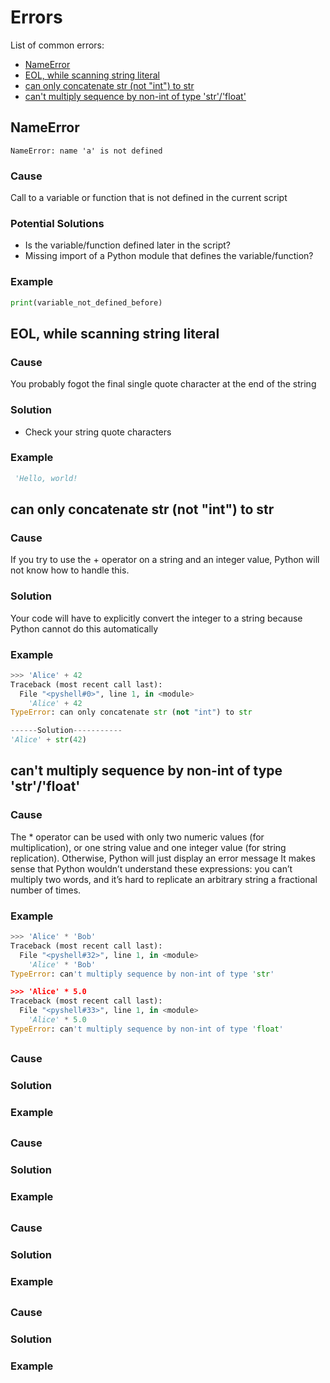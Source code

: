 # Errors

List of common errors:

- [NameError](#NameError)
- [EOL, while scanning string literal](#SyntaxError)
- [can only concatenate str (not "int") to str](#TypeError)
- [can't multiply sequence by non-int of type 'str'/'float'](#TypeError)


## NameError
`NameError: name 'a' is not defined`
### Cause
Call to a variable or function that is not defined in the current script
### Potential Solutions
- Is the variable/function defined later in the script?
- Missing import of a Python module that defines the variable/function?

### Example
```py
print(variable_not_defined_before)
```


## EOL, while scanning string literal
### Cause
You probably fogot the final single quote character at the end of the string

### Solution
- Check your string quote characters
### Example
```py
 'Hello, world!
```

## can only concatenate str (not "int") to str
### Cause
If you try to use the + operator on a string and an integer value, Python will not know how to handle this.

### Solution
Your code will have to explicitly convert the integer to a string because Python cannot do this automatically

### Example
```py
>>> 'Alice' + 42
Traceback (most recent call last):
  File "<pyshell#0>", line 1, in <module>
    'Alice' + 42
TypeError: can only concatenate str (not "int") to str

------Solution-----------
'Alice' + str(42)
```

## can't multiply sequence by non-int of type 'str'/'float'
### Cause
The * operator can be used with only two numeric values (for multiplication), or one string value and one integer value (for string replication). Otherwise, Python will just display an error message
It makes sense that Python wouldn’t understand these expressions: you can’t multiply two words, and it’s hard to replicate an arbitrary string a fractional number of times.

### Example
```py
>>> 'Alice' * 'Bob'
Traceback (most recent call last):
  File "<pyshell#32>", line 1, in <module>
    'Alice' * 'Bob'
TypeError: can't multiply sequence by non-int of type 'str'

>>> 'Alice' * 5.0
Traceback (most recent call last):
  File "<pyshell#33>", line 1, in <module>
    'Alice' * 5.0
TypeError: can't multiply sequence by non-int of type 'float'
```

## 
### Cause

### Solution

### Example

## 
### Cause

### Solution

### Example

## 
### Cause

### Solution

### Example

## 
### Cause

### Solution

### Example

